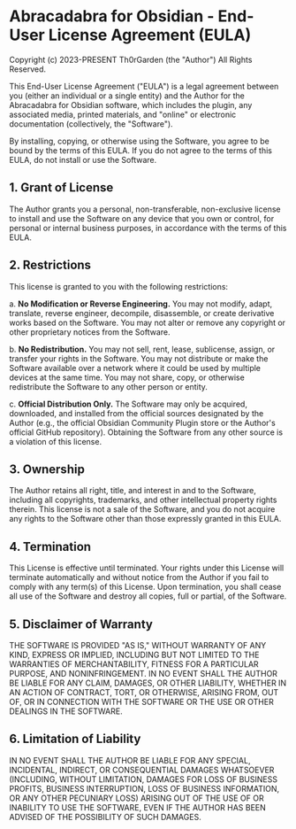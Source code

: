 # Abracadabra for Obsidian - End-User License Agreement (EULA)

Copyright (c) 2023-PRESENT Th0rGarden (the "Author")
All Rights Reserved.

This End-User License Agreement ("EULA") is a legal agreement between you (either an individual or a single entity) and the Author for the Abracadabra for Obsidian software, which includes the plugin, any associated media, printed materials, and "online" or electronic documentation (collectively, the "Software").

By installing, copying, or otherwise using the Software, you agree to be bound by the terms of this EULA. If you do not agree to the terms of this EULA, do not install or use the Software.

## 1. Grant of License

The Author grants you a personal, non-transferable, non-exclusive license to install and use the Software on any device that you own or control, for personal or internal business purposes, in accordance with the terms of this EULA.

## 2. Restrictions

This license is granted to you with the following restrictions:

a. **No Modification or Reverse Engineering.** You may not modify, adapt, translate, reverse engineer, decompile, disassemble, or create derivative works based on the Software. You may not alter or remove any copyright or other proprietary notices from the Software.

b. **No Redistribution.** You may not sell, rent, lease, sublicense, assign, or transfer your rights in the Software. You may not distribute or make the Software available over a network where it could be used by multiple devices at the same time. You may not share, copy, or otherwise redistribute the Software to any other person or entity.

c. **Official Distribution Only.** The Software may only be acquired, downloaded, and installed from the official sources designated by the Author (e.g., the official Obsidian Community Plugin store or the Author's official GitHub repository). Obtaining the Software from any other source is a violation of this license.

## 3. Ownership

The Author retains all right, title, and interest in and to the Software, including all copyrights, trademarks, and other intellectual property rights therein. This license is not a sale of the Software, and you do not acquire any rights to the Software other than those expressly granted in this EULA.

## 4. Termination

This License is effective until terminated. Your rights under this License will terminate automatically and without notice from the Author if you fail to comply with any term(s) of this License. Upon termination, you shall cease all use of the Software and destroy all copies, full or partial, of the Software.

## 5. Disclaimer of Warranty

THE SOFTWARE IS PROVIDED "AS IS," WITHOUT WARRANTY OF ANY KIND, EXPRESS OR IMPLIED, INCLUDING BUT NOT LIMITED TO THE WARRANTIES OF MERCHANTABILITY, FITNESS FOR A PARTICULAR PURPOSE, AND NONINFRINGEMENT. IN NO EVENT SHALL THE AUTHOR BE LIABLE FOR ANY CLAIM, DAMAGES, OR OTHER LIABILITY, WHETHER IN AN ACTION OF CONTRACT, TORT, OR OTHERWISE, ARISING FROM, OUT OF, OR IN CONNECTION WITH THE SOFTWARE OR THE USE OR OTHER DEALINGS IN THE SOFTWARE.

## 6. Limitation of Liability

IN NO EVENT SHALL THE AUTHOR BE LIABLE FOR ANY SPECIAL, INCIDENTAL, INDIRECT, OR CONSEQUENTIAL DAMAGES WHATSOEVER (INCLUDING, WITHOUT LIMITATION, DAMAGES FOR LOSS OF BUSINESS PROFITS, BUSINESS INTERRUPTION, LOSS OF BUSINESS INFORMATION, OR ANY OTHER PECUNIARY LOSS) ARISING OUT OF THE USE OF OR INABILITY TO USE THE SOFTWARE, EVEN IF THE AUTHOR HAS BEEN ADVISED OF THE POSSIBILITY OF SUCH DAMAGES.
